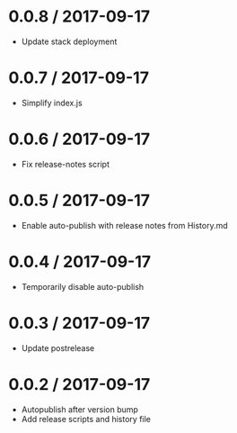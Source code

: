 
0.0.8 / 2017-09-17
==================

  * Update stack deployment

0.0.7 / 2017-09-17
==================

  * Simplify index.js

0.0.6 / 2017-09-17
==================

  * Fix release-notes script

0.0.5 / 2017-09-17
==================

  * Enable auto-publish with release notes from History.md

0.0.4 / 2017-09-17
==================

  * Temporarily disable auto-publish

0.0.3 / 2017-09-17
==================

  * Update postrelease

0.0.2 / 2017-09-17
==================

  * Autopublish after version bump
  * Add release scripts and history file
